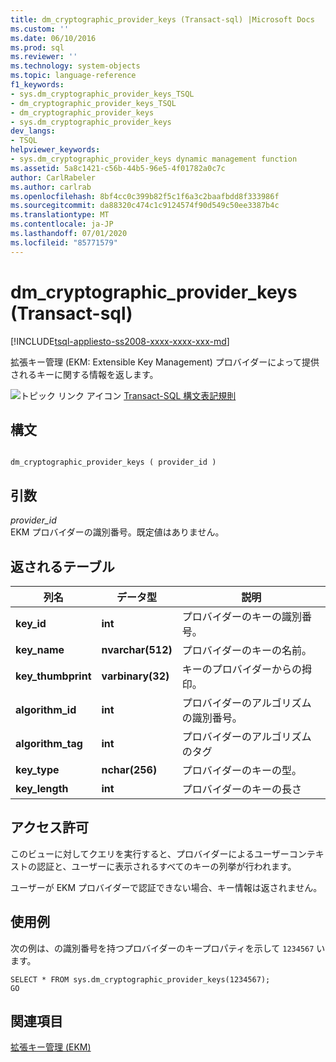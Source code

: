```yaml
---
title: dm_cryptographic_provider_keys (Transact-sql) |Microsoft Docs
ms.custom: ''
ms.date: 06/10/2016
ms.prod: sql
ms.reviewer: ''
ms.technology: system-objects
ms.topic: language-reference
f1_keywords:
- sys.dm_cryptographic_provider_keys_TSQL
- dm_cryptographic_provider_keys_TSQL
- dm_cryptographic_provider_keys
- sys.dm_cryptographic_provider_keys
dev_langs:
- TSQL
helpviewer_keywords:
- sys.dm_cryptographic_provider_keys dynamic management function
ms.assetid: 5a8c1421-c56b-44b5-96e5-4f01782a0c7c
author: CarlRabeler
ms.author: carlrab
ms.openlocfilehash: 8bf4cc0c399b82f5c1f6a3c2baafbdd8f333986f
ms.sourcegitcommit: da88320c474c1c9124574f90d549c50ee3387b4c
ms.translationtype: MT
ms.contentlocale: ja-JP
ms.lasthandoff: 07/01/2020
ms.locfileid: "85771579"
---
```

# <a name="sysdm_cryptographic_provider_keys-transact-sql"></a>dm_cryptographic_provider_keys (Transact-sql)
[!INCLUDE[tsql-appliesto-ss2008-xxxx-xxxx-xxx-md](../../includes/applies-to-version/sqlserver.md)]

  拡張キー管理 (EKM: Extensible Key Management) プロバイダーによって提供されるキーに関する情報を返します。  

 ![トピック リンク アイコン](../../database-engine/configure-windows/media/topic-link.gif "トピック リンク アイコン") [Transact-SQL 構文表記規則](../../t-sql/language-elements/transact-sql-syntax-conventions-transact-sql.md)  
  
## <a name="syntax"></a>構文  
  
```  
  
dm_cryptographic_provider_keys ( provider_id )  
```  
  
## <a name="arguments"></a>引数  
 *provider_id*  
 EKM プロバイダーの識別番号。既定値はありません。  
  
## <a name="tables-returned"></a>返されるテーブル  
  
|列名|データ型|説明|  
|-----------------|---------------|-----------------|  
|**key_id**|**int**|プロバイダーのキーの識別番号。|  
|**key_name**|**nvarchar(512)**|プロバイダーのキーの名前。|  
|**key_thumbprint**|**varbinary(32)**|キーのプロバイダーからの拇印。|  
|**algorithm_id**|**int**|プロバイダーのアルゴリズムの識別番号。|  
|**algorithm_tag**|**int**|プロバイダーのアルゴリズムのタグ|  
|**key_type**|**nchar(256)**|プロバイダーのキーの型。|  
|**key_length**|**int**|プロバイダーのキーの長さ|  
  
## <a name="permissions"></a>アクセス許可  
 このビューに対してクエリを実行すると、プロバイダーによるユーザーコンテキストの認証と、ユーザーに表示されるすべてのキーの列挙が行われます。  
  
 ユーザーが EKM プロバイダーで認証できない場合、キー情報は返されません。  
  
## <a name="examples"></a>使用例  
 次の例は、の識別番号を持つプロバイダーのキープロパティを示して `1234567` います。  
  
```  
SELECT * FROM sys.dm_cryptographic_provider_keys(1234567);  
GO  
```  
  
## <a name="see-also"></a>関連項目  
 [拡張キー管理 &#40;EKM&#41;](../../relational-databases/security/encryption/extensible-key-management-ekm.md)  
  
  
